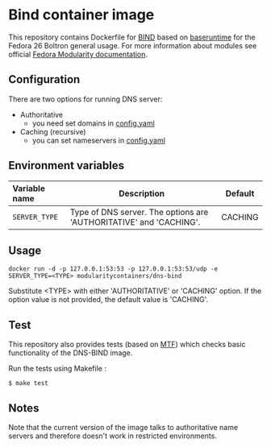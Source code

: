 Bind container image
====================

This repository contains Dockerfile for [BIND](https://www.isc.org/downloads/bind/) based on [baseruntime](""https://hub.docker.com/r/baseruntime/baseruntime/) for the Fedora 26 Boltron general usage.
For more information about modules see official [Fedora Modularity documentation](docs.pagure.org/modularity/).


Configuration
----------------------------------

There are two options for running DNS server:
 - Authoritative
    - you need set domains in [config.yaml](./files/authoritative-dns/config.yaml)
 - Caching (recursive)
    - you can set nameservers in [config.yaml](./files/caching-dns/config.yaml)


Environment variables
----------------------------------   

|    Variable name                |    Description                                                     |    Default
| :------------------------------ | ------------------------------------------------------------------ | -------------------------------
|  `SERVER_TYPE`                  | Type of DNS server. The options are 'AUTHORITATIVE' and 'CACHING'. |  CACHING

Usage
----------------------------------

```
docker run -d -p 127.0.0.1:53:53 -p 127.0.0.1:53:53/udp -e SERVER_TYPE=<TYPE> modularitycontainers/dns-bind
```
Substitute \<TYPE\> with either 'AUTHORITATIVE' or 'CACHING' option. If the option value is not provided, the default value is 'CACHING'.

Test
----------------------------------
This repository also provides tests (based on [MTF](https://pagure.io/modularity-testing-framework/tree/master)) which checks basic functionality of the DNS-BIND image.

Run the tests using Makefile :
```
$ make test
```


Notes
----------------------------------

Note that the current version of the image talks to authoritative name
servers and therefore doesn't work in restricted environments.
